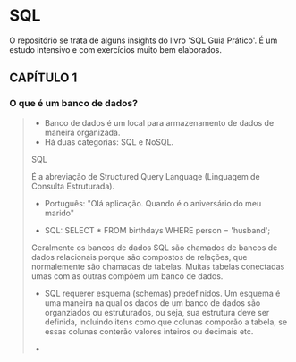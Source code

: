 # SQL

O repositório se trata de alguns insights do livro 'SQL Guia Prático'. É um estudo intensivo e com exercícios muito bem elaborados.

## CAPÍTULO 1

### O que é um banco de dados?
> - Banco de dados é um local para armazenamento de dados de maneira organizada.
> - Há duas categorias: SQL e NoSQL.
>   
> SQL
> 
> É a abreviação de Structured Query Language (Linguagem de Consulta Estruturada).
>   
> - Português: "Olá aplicação. Quando é o aniversário do meu marido"
>
> - SQL: SELECT * FROM birthdays WHERE person = 'husband';
>
> Geralmente os bancos de dados SQL são chamados de bancos de dados relacionais porque são compostos de relações, que normalemente são chamadas de tabelas. Muitas tabelas conectadas  umas com as outras compõem um banco de dados.
>
> - SQL requerer esquema (schemas) predefinidos. Um esquema é uma maneira na qual os dados de um banco de dados são organziados ou estruturados, ou seja, sua estrutura deve ser definida, incluindo itens como que colunas comporão a tabela, se essas colunas conterão valores inteiros ou decimais etc.
>
> -
